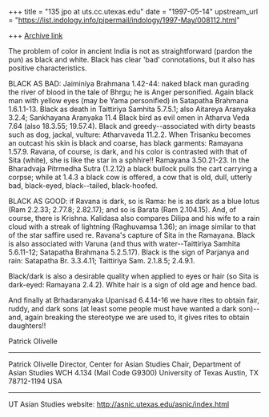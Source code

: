 +++
title = "135 jpo at uts.cc.utexas.edu"
date = "1997-05-14"
upstream_url = "https://list.indology.info/pipermail/indology/1997-May/008112.html"

+++
[Archive link](https://list.indology.info/pipermail/indology/1997-May/008112.html)

The problem of color in ancient India is not as straightforward (pardon the
pun) as black and white. Black has clear 'bad' connotations, but it also
has positive characteristics.

BLACK AS BAD: Jaiminiya Brahmana 1.42-44: naked black man gurading the
river of blood in the tale of Bhrgu; he is Anger personified. Again black
man with yellow eyes (may be Yama personified) in Satapatha Brahmana
1.6.1.1-13. Black as death in Taittiriya Samhita 5.7.5.1; also Aitareya
Aranyaka 3.2.4; Sankhayana Aranyaka 11.4  Black bird as evil omen in
Atharva Veda 7.64 (also 18.3.55; 19.57.4). Black and greedy--associated
with dirty beasts such as dog, jackal, vulture: Atharvaveda 11.2.2. When
Trisanku becomes an outcast his skin is black and coarse, has black
garments: Ramayana 1.57.9. Ravana, of course, is dark, and his color is
contrasted with that of Sita (white), she is like the star in a sphhire!!
Ramayana 3.50.21-23.  In the Bharadvaja Pitrmedha Sutra (1.2.12) a black
bullock pulls the cart carrying a corpse; while at 1.4.3 a black cow is
offered, a cow that is old, dull, utterly bad, black-eyed, black--tailed,
black-hoofed.

BLACK AS GOOD: if Ravana is dark, so is Rama: he is as dark as a blue lotus
(Ram 2.2.33; 2.77.8; 2.82.17); and so is Barata (Ram 2.104.15). And, of
course, there is Krishna. Kalidasa also compares Dilipa and his wife to a
rain cloud with a streak of lightning (Raghuvamsa 1.36); an image similar
to that of the star saffire used re. Ravana's capture of Sita in the
Ramayana. Black is also associated with Varuna (and thus with
water--Taittiriya Samhita 5.6.11-12; Satapatha Brahmana 5.2.5.17). Black is
the sign of Parjanya and rain: Satapatha Br. 3.3.4.11; Taittiriya Sam.
2.1.8.5; 2.4.9.1.

Black/dark is also a desirable quality when applied to eyes or hair (so
Sita is dark-eyed: Ramayana 2.4.2). White hair is a sign of old age and
hence bad.

And finally at Brhadaranyaka Upanisad 6.4.14-16 we have rites to obtain
fair, ruddy, and dark sons (at least some people must have wanted a dark
son)--and, again breaking the stereotype we are used to, it gives rites to
obtain daughters!!

Patrick Olivelle

***********************************
Patrick Olivelle
Director, Center for Asian Studies
Chair, Department of Asian Studies
WCH 4.134 (Mail Code G9300)
University of Texas
Austin, TX 78712-1194
USA
***********************************
UT Asian Studies website:
http://asnic.utexas.edu/asnic/index.html






